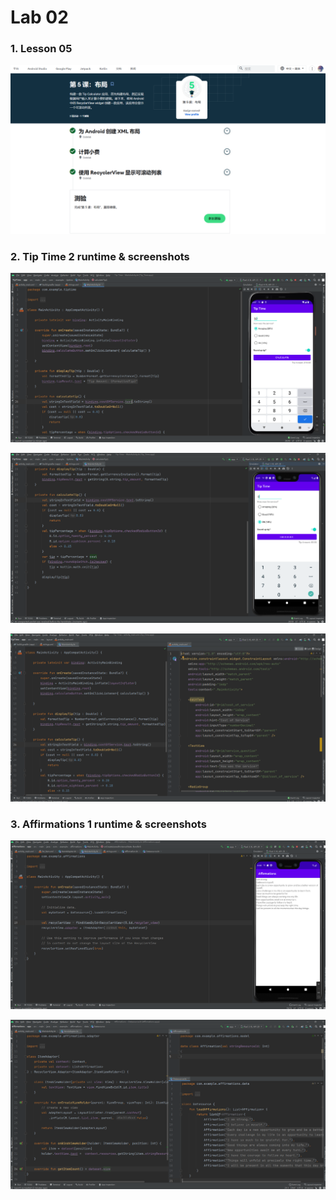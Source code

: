 # Lab 02

### 1. Lesson 05

![](https://github.com/Shyggo/Android_Development/blob/main/Lab02/Overview.png)

### 2. Tip Time 2 runtime & screenshots

![](https://github.com/Shyggo/Android_Development/blob/main/Lab02/Runtime01.png)

![](https://github.com/Shyggo/Android_Development/blob/main/Lab02/Runtime02.png)

![](https://github.com/Shyggo/Android_Development/blob/main/Lab02/CodeSreenshot01.png)

### 3. Affirmations 1 runtime & screenshots

![](https://github.com/Shyggo/Android_Development/blob/main/Lab02/Runtime03.png)

![](https://github.com/Shyggo/Android_Development/blob/main/Lab02/CodeSreenshot02.png)